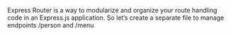Express Router is a way to modularize and organize your route handling
code in an Express.js application.
So let’s create a separate file to manage endpoints /person and /menu

<!--
onst express = require('express');
const router = express.Router();
// Define routes for /person
router.get('/', (req, res) => {
// Handle GET /person
});
router.post('/', (req, res) => {
// Handle POST /person
});
module.exports = router; -->
